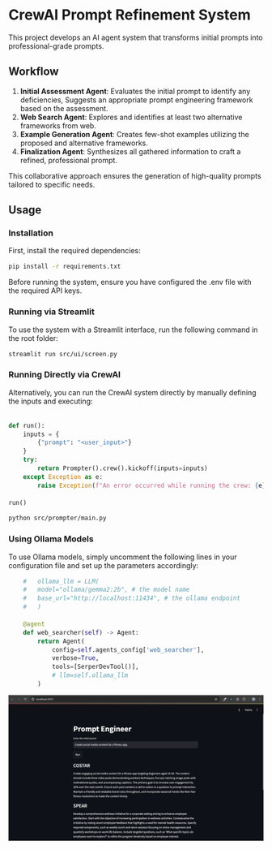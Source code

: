 # CrewAI Prompt Refinement System

This project develops an AI agent system that transforms initial prompts into professional-grade prompts.

## Workflow

1. **Initial Assessment Agent**: Evaluates the initial prompt to identify any deficiencies, Suggests an appropriate prompt engineering framework based on the assessment.
2. **Web Search Agent**: Explores and identifies at least two alternative frameworks from web.
3. **Example Generation Agent**: Creates few-shot examples utilizing the proposed and alternative frameworks.
4. **Finalization Agent**: Synthesizes all gathered information to craft a refined, professional prompt.

This collaborative approach ensures the generation of high-quality prompts tailored to specific needs.

## Usage

### Installation

First, install the required dependencies:

```bash
pip install -r requirements.txt
```

Before running the system, ensure you have configured the .env file with the required API keys.

### Running via Streamlit

To use the system with a Streamlit interface, run the following command in the root folder:

```bash
streamlit run src/ui/screen.py
```

### Running Directly via CrewAI

Alternatively, you can run the CrewAI system directly by manually defining the inputs and executing:

```python

def run():
    inputs = {
        {"prompt": "<user_input>"}
    }
    try:
        return Prompter().crew().kickoff(inputs=inputs)
    except Exception as e:
        raise Exception(f"An error occurred while running the crew: {e}")

run()
```

```bash
python src/prompter/main.py
```

### Using Ollama Models

To use Ollama models, simply uncomment the following lines in your configuration file and set up the parameters accordingly:

```python
    #   ollama_llm = LLM(
	# 	model="ollama/gemma2:2b", # the model name
	# 	base_url="http://localhost:11434", # the ollama endpoint
	# 	)

    @agent
	def web_searcher(self) -> Agent:
		return Agent(
			config=self.agents_config['web_searcher'],
			verbose=True,
			tools=[SerperDevTool()],
			# llm=self.ollama_llm
		)
```

![](docs/streamlit.png)
